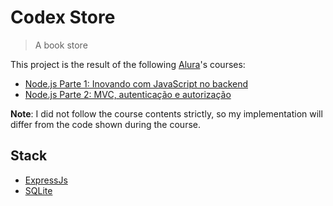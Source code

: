 # Codex Store

> A book store

This project is the result of the following [Alura](https://www.alura.com.br)'s courses:

* [Node.js Parte 1: Inovando com JavaScript no backend](https://www.alura.com.br/curso-online-nodejs-fundamentos)
* [Node.js Parte 2: MVC, autenticação e autorização](https://www.alura.com.br/curso-online-node-mvc-autenticacao-autorizacao)

**Note**: I did not follow the course contents strictly, so my implementation will differ from the code shown during the course.

## Stack

* [ExpressJs](https://expressjs.com/)
* [SQLite](https://expressjs.com/)
